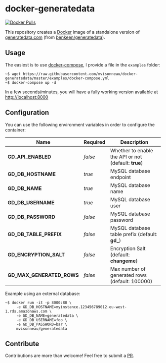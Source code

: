 # docker-generatedata

[![Docker Pulls](https://img.shields.io/docker/pulls/mvisonneau/generatedata.svg)](https://hub.docker.com/r/mvisonneau/generatedata/)

This repository creates a [Docker](https://www.docker.com/) image of a standalone version of [generatedata.com](http://generatedata.com) (from [benkeen/generatedata](https://github.com/benkeen/generatedata)).

## Usage

The easiest is to use [docker-compose](https://docs.docker.com/compose/), I provide a file in the `examples` folder:

```
~$ wget https://raw.githubusercontent.com/mvisonneau/docker-generatedata/master/examples/docker-compose.yml
~$ docker-compose up -d
```

In a few seconds/minutes, you will have a fully working version available at [http://localhost:8000](http://localhost:8000)

## Configuration

You can use the following environment variables in order to configure the container:

Name | Required | Description
--- | --- | ---
**GD_API_ENABLED**     | *false* | Whether to enable the API or not (default: **true**)
**GD_DB_HOSTNAME**     | *true*  | MySQL database endpoint
**GD_DB_NAME**         | *true*  | MySQL database name
**GD_DB_USERNAME**     | *true*  | MySQL database user
**GD_DB_PASSWORD**     | *false*  | MySQL database password
**GD_DB_TABLE_PREFIX** | *false* | MySQL database table prefix (default: **gd_**)
**GD_ENCRYPTION_SALT** | *false* | Encryption Salt (default: **changeme**)
**GD_MAX_GENERATED_ROWS** | *false* | Max number of generated rows (default: 100000)

Example using an external database:

```
~$ docker run -it -p 8000:80 \
     -e GD_DB_HOSTNAME=myinstance.123456789012.eu-west-1.rds.amazonaws.com \
     -e GD_DB_NAME=generatedata \
     -e GD_DB_USERNAME=foo \
     -e GD_DB_PASSWORD=bar \
     mvisonneau/generatedata
```

## Contribute


Contributions are more than welcome! Feel free to submit a [PR](https://github.com/mvisonneau/docker-generatedata/pulls).
